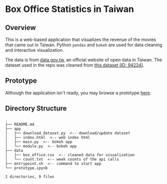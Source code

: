 # Box Office Statistics in Taiwan
## Overview
This is a web-based application that visualizes the revenue of the movies that came out in Taiwan. Python `pandas` and `bokeh` are used for data cleaning and interactive visualization. 

The data is from [data.gov.tw](https://data.gov.tw/), an official website of open data in Taiwan. The dataset used in the repo was cleaned from [this dataset (ID: 94224)](https://data.gov.tw/dataset/94224).

## Prototype
Although the application isn't ready, you may browse a prototype [here](https://github.com/emmaliaocode/box-office-tw/blob/master/prototype.ipynb).

## Directory Structure
```
.
├── README.md
├── app
│   ├── download_dataset.py  <-- download/update dataset
│   ├── index.html  <-- web index html
│   ├── main.py  <-- bokeh app
│   └── module.py  <-- bokeh app
├── data
│   ├── box_office.csv  <-- cleaned data for visualization
│   └── count.txt  <-- week counts of the api calls
├── entrypoint.sh  <-- command to start app
└── prototype.ipynb

2 directories, 9 files
```